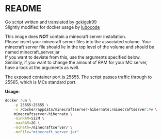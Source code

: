 # README

Go script written and translated by [gekigek99](https://github.com/gekigek99/minecraft-vanilla-server-hibernation/tree/master/go-version)\
Slightly modified for docker usage by [lubocode](https://github.com/lubocode/minecraft-vanilla-server-hibernation/tree/master/go-version)

This image does **NOT** contain a minecraft server installation.\
Please insert your minecraft server files into the associated volume.
Your minecraft server file should lie in the top level of the volume and should be named minecraft_server.jar\
If you want to deviate from this, use the arguments specified below.
Similarly, if you want to change the amount of RAM for your MC server, have a look at the arguments as well.

The exposed container port is 25555. The script passes traffic through to 25565, which is MCs standard port.

**Usage:**

```bash
docker run \
    -p 25555:25555 \
    -v /docker/appdata/minecraftserver-hibernate:/minecraftserver:rw \
    minecraftserver-hibernate \
    -minRAM=512M \
    -maxRAM=2G \
    -mcPath=/minecraftserver/ \
    -mcFile="minecraft_server.jar"
```
